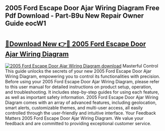 ## 2005 Ford Escape Door Ajar Wiring Diagram Free Pdf Download - Part-B9u New Repair Owner Guide eocW1

# <h2><a href="http://dfhl529.blite.top/?on=2005+Ford+Escape+Door+Ajar+Wiring+Diagram">🔗Download New 👉🔴 2005 Ford Escape Door Ajar Wiring Diagram</a></h2>

[![2005 Ford Escape Door Ajar Wiring Diagram download](https://i.imgur.com/lujVjoI.png)](http://dfhl529.blite.top/?on=2005+Ford+Escape+Door+Ajar+Wiring+Diagram)
Masterful Control This guide unlocks the secrets of your new 2005 Ford Escape Door Ajar Wiring Diagram, empowering you to control its functionalities with precision. Before using your 2005 Ford Escape Door Ajar Wiring Diagram, please refer to this user manual for detailed instructions on product setup, operation, and troubleshooting. It includes step-by-step guides for using each feature, as well as important safety information. 2005 Ford Escape Door Ajar Wiring Diagram comes with an array of advanced features, including geolocation, smart alerts, customizable themes, and multi-user access, all easily controlled through the user-friendly and intuitive interface. Your Feedback Matters 2005 Ford Escape Door Ajar Wiring Diagram. We value your feedback and are committed to providing exceptional customer service.
